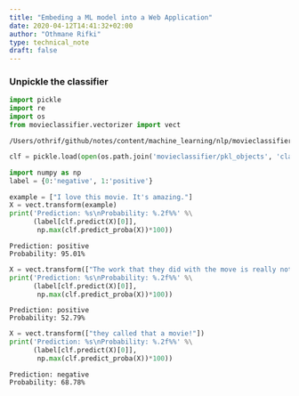 ```yaml
---
title: "Embeding a ML model into a Web Application"
date: 2020-04-12T14:41:32+02:00
author: "Othmane Rifki"
type: technical_note
draft: false
---
```

### Unpickle the classifier


```python
import pickle
import re
import os
from movieclassifier.vectorizer import vect
```

    /Users/othrif/github/notes/content/machine_learning/nlp/movieclassifier/vectorizer.py



```python
clf = pickle.load(open(os.path.join('movieclassifier/pkl_objects', 'classifier.pkl'), 'rb'))
```


```python
import numpy as np
label = {0:'negative', 1:'positive'}

example = ["I love this movie. It's amazing."]
X = vect.transform(example)
print('Prediction: %s\nProbability: %.2f%%' %\
      (label[clf.predict(X)[0]], 
       np.max(clf.predict_proba(X))*100))
```

    Prediction: positive
    Probability: 95.01%



```python
X = vect.transform(["The work that they did with the move is really not up to the standards I expect"])
print('Prediction: %s\nProbability: %.2f%%' %\
      (label[clf.predict(X)[0]], 
       np.max(clf.predict_proba(X))*100))
```

    Prediction: positive
    Probability: 52.79%



```python
X = vect.transform(["they called that a movie!"])
print('Prediction: %s\nProbability: %.2f%%' %\
      (label[clf.predict(X)[0]], 
       np.max(clf.predict_proba(X))*100))
```

    Prediction: negative
    Probability: 68.78%


